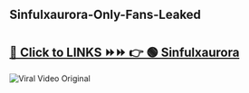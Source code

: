 
 ## Sinfulxaurora-Only-Fans-Leaked

# <h2><a href="https://clipsfans.com/Sinfulxaurora&ref=git">🔗 Click to LINKS ⏩⏩ 👉 🟢 Sinfulxaurora </a></h2>

<a href="https://clipsfans.com/Sinfulxaurora&ref=git" rel="nofollow" data-target="animated-image.originalLink"><img src="https://i.ibb.co.com/xMMVF88/686577567.gif" alt="Viral Video Original" style="max-width: 100%; display: inline-block;" data-target="animated-image.originalImage"></a>

